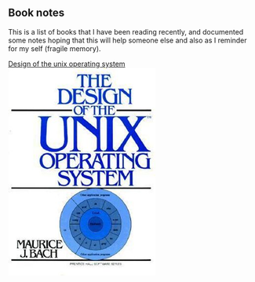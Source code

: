 ## Book notes

This is a list of books that I have been reading recently, and documented some notes hoping that this will help someone else and also as I reminder
for my self (fragile memory).

[Design of the unix operating system](design_of_the_unix_operating_system/README.md) 
![design of the unix operating system by Maurice Bach](/assets/design-of-the-unix-operating-system.jpg)

